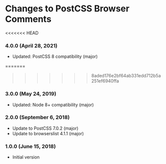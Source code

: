 # Changes to PostCSS Browser Comments

<<<<<<< HEAD
### 4.0.0 (April 28, 2021)

- Updated: PostCSS 8 compatibility (major)

=======
>>>>>>> 8aded176e2bf64ab331edd712b5a251ef6940ffa
### 3.0.0 (May 24, 2019)

- Updated: Node 8+ compatibility (major)

### 2.0.0 (September 6, 2018)

- Update to PostCSS 7.0.2 (major)
- Update to browserslist 4.1.1 (major)

### 1.0.0 (June 15, 2018)

- Initial version
